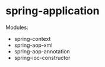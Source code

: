 # spring-application

Modules:

- spring-context
- spring-aop-xml
- spring-aop-annotation
- spring-ioc-constructor